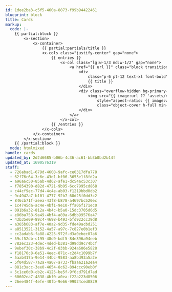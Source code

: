 ```yaml
---
id: 1dee2ba3-c5f5-460a-8873-f99b94422461
blueprint: block
title: Cards
markup:
  code: |-
    {{ partial:block }}
        <x-section>
            <x-container>
                {{ partial:partials/title }}
                <x-cols class="justify-center" gap="none">
                    {{ entries }}
                        <x-col class="lg:w-1/3 md:w-1/2" gap="none">
                            <a href="{{ url }}" class="block transition hover:shadow-xl hover:bg-primary hover:text-white bg-primary-50 group">
                                <div
                                    class="p-6 pt-12 text-xl font-bold">
                                    {{ title }}
                                </div>
                                <div class="overflow-hidden bg-primary-100" style="padding-top: 66%">
                                    <img src="{{ image:url ?? 'assets/no_asset.png' }}" alt="{{ image:alt }}"
                                        style="aspect-ratio: {{ image:width }} / {{ image:height }}; object-position: {{ image:focus_css }};"
                                        class="object-cover h-full min-w-full transition-all group-hover:scale-105 fill-parent ">
                                </div>
                            </a>
                        </x-col>
                    {{ /entries }}
                </x-cols>
            </x-container>
        </x-section>
    {{ /partial:block }}
  mode: htmlmixed
handle: cards
updated_by: 2d2d6685-b06b-4c36-ac61-bb3b0bd2b14f
updated_at: 1690576319
staff:
  - 726abad1-679d-4608-9afc-ce0317dfa778
  - 62f76c64-3c6e-43d1-bf06-3653e1f8fd2a
  - a96a6c50-85ab-4d62-afe1-dc54ac53c307
  - f7854390-d82d-4721-9b95-6cc7995cd868
  - c44cf9ec-77d4-4c4e-ab03-f1219bbd0db2
  - 9c4942a7-b101-4777-92b7-68d25f0dd3c2
  - 846cb71f-aeea-43f8-b878-a4697bc520ec
  - 1c4745da-ac4e-4bf1-9e10-ffa06f171ec0
  - 091b6a32-812a-4b4c-b5a0-15dc3705d6d5
  - e86ba758-9a49-4bf4-a89a-6dbb99576a47
  - 43b35e09-89c4-4698-b493-bfd922cc39d8
  - a365b683-af7e-40a2-9d35-fde49acbd251
  - a8513521-3152-4a57-a97c-7c827e0b1ef3
  - cc2adab6-fa88-4225-972f-d3a0ebec07a6
  - 59cf52db-c195-48d9-bdf5-84e896a94eeb
  - 782ec323-4dec-4ded-b381-d99dd9c74bcf
  - 9ebef30c-38b9-4c2f-83bb-924a606e5828
  - f18170c8-6e51-4eec-871c-c2d4c1099b7f
  - 5aab417a-9e14-44bc-9583-aa8bd93a5a2e
  - 5f04d587-7a2a-4a07-a733-fbaaa21a2ea4
  - 081c3acc-3ee0-4654-8c62-894ccc90eb0f
  - 5c1ce6d0-cb2c-4125-be5f-9f6cd791d7ad
  - 60602ea7-4838-4bf0-a0ea-f22a223d8506
  - 26ee484f-4efe-40fb-9e66-99024ced0829
---
```

